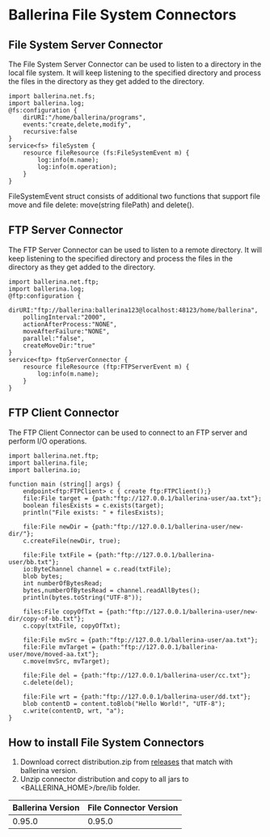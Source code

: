 # **Ballerina File System Connectors**

## File System Server Connector

The File System Server Connector can be used to listen to a directory in the local file system. It will keep listening to the specified directory and process the files in the directory as they get added to the directory.
```ballerina
import ballerina.net.fs;
import ballerina.log;
@fs:configuration {
    dirURI:"/home/ballerina/programs",
    events:"create,delete,modify",
    recursive:false
}
service<fs> fileSystem {
    resource fileResource (fs:FileSystemEvent m) {
        log:info(m.name);
        log:info(m.operation);
    }
}
```
FileSystemEvent struct consists of additional two functions that support file move and file delete:
move(string filePath) and delete().

## FTP Server Connector
The FTP Server Connector can be used to listen to a remote directory. It will keep listening to the specified directory and process the files in the directory as they get added to the directory.
```ballerina
import ballerina.net.ftp;
import ballerina.log;
@ftp:configuration {
    dirURI:"ftp://ballerina:ballerina123@localhost:48123/home/ballerina",
    pollingInterval:"2000",
    actionAfterProcess:"NONE",
    moveAfterFailure:"NONE",
    parallel:"false",
    createMoveDir:"true"
}
service<ftp> ftpServerConnector {
    resource fileResource (ftp:FTPServerEvent m) {
        log:info(m.name);
    }
}
```

## FTP Client Connector
The FTP Client Connector can be used to connect to an FTP server and perform I/O operations.
```ballerina
import ballerina.net.ftp;
import ballerina.file;
import ballerina.io;

function main (string[] args) {
    endpoint<ftp:FTPClient> c { create ftp:FTPClient();}
    file:File target = {path:"ftp://127.0.0.1/ballerina-user/aa.txt"};
    boolean filesExists = c.exists(target);
    println("File exists: " + filesExists);
    
    file:File newDir = {path:"ftp://127.0.0.1/ballerina-user/new-dir/"};
    c.createFile(newDir, true);
    
    file:File txtFile = {path:"ftp://127.0.0.1/ballerina-user/bb.txt"};
    io:ByteChannel channel = c.read(txtFile);
    blob bytes;
    int numberOfBytesRead;
    bytes,numberOfBytesRead = channel.readAllBytes();
    println(bytes.toString("UTF-8"));
    
    files:File copyOfTxt = {path:"ftp://127.0.0.1/ballerina-user/new-dir/copy-of-bb.txt"};
    c.copy(txtFile, copyOfTxt);
    
    file:File mvSrc = {path:"ftp://127.0.0.1/ballerina-user/aa.txt"};
    file:File mvTarget = {path:"ftp://127.0.0.1/ballerina-user/move/moved-aa.txt"};
    c.move(mvSrc, mvTarget);
    
    file:File del = {path:"ftp://127.0.0.1/ballerina-user/cc.txt"};
    c.delete(del);
    
    file:File wrt = {path:"ftp://127.0.0.1/ballerina-user/dd.txt"};
    blob contentD = content.toBlob("Hello World!", "UTF-8");
    c.write(contentD, wrt, "a");
}
```
## How to install File System Connectors
1. Download correct distribution.zip from [releases](https://github.com/ballerinalang/connector-file/releases) that match with ballerina 
  version.
2. Unzip connector distribution and copy to all jars to <BALLERINA_HOME>/bre/lib folder.

| Ballerina Version | File Connector Version |
| ----------------- | ---------------------- |
| 0.95.0 | 0.95.0 |